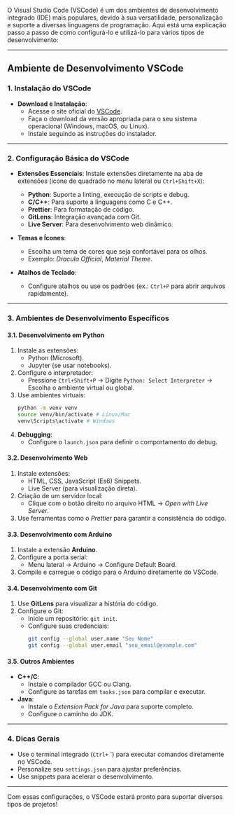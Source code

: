 O Visual Studio Code (VSCode) é um dos ambientes de desenvolvimento integrado (IDE) mais populares, devido à sua versatilidade, personalização e suporte a diversas linguagens de programação. Aqui está uma explicação passo a passo de como configurá-lo e utilizá-lo para vários tipos de desenvolvimento:

---

## **Ambiente de Desenvolvimento VSCode**

### 1. **Instalação do VSCode**

- **Download e Instalação**:
  - Acesse o site oficial do [VSCode](https://code.visualstudio.com/).
  - Faça o download da versão apropriada para o seu sistema operacional (Windows, macOS, ou Linux).
  - Instale seguindo as instruções do instalador.

---

### 2. **Configuração Básica do VSCode**

- **Extensões Essenciais**:
  Instale extensões diretamente na aba de extensões (ícone de quadrado no menu lateral ou `Ctrl+Shift+X`):
  - **Python**: Suporte a linting, execução de scripts e debug.
  - **C/C++**: Para suporte a linguagens como C e C++.
  - **Prettier**: Para formatação de código.
  - **GitLens**: Integração avançada com Git.
  - **Live Server**: Para desenvolvimento web dinâmico.

- **Temas e Ícones**:
  - Escolha um tema de cores que seja confortável para os olhos.
  - Exemplo: *Dracula Official*, *Material Theme*.

- **Atalhos de Teclado**:
  - Configure atalhos ou use os padrões (ex.: `Ctrl+P` para abrir arquivos rapidamente).

---

### 3. **Ambientes de Desenvolvimento Específicos**

#### **3.1. Desenvolvimento em Python**
1. Instale as extensões:
   - Python (Microsoft).
   - Jupyter (se usar notebooks).
2. Configure o interpretador:
   - Pressione `Ctrl+Shift+P` → Digite `Python: Select Interpreter` → Escolha o ambiente virtual ou global.
3. Use ambientes virtuais:
   ```bash
   python -m venv venv
   source venv/bin/activate # Linux/Mac
   venv\Scripts\activate # Windows
   ```
4. **Debugging**:
   - Configure o `launch.json` para definir o comportamento do debug.

#### **3.2. Desenvolvimento Web**
1. Instale extensões:
   - HTML, CSS, JavaScript (Es6) Snippets.
   - Live Server (para visualização direta).
2. Criação de um servidor local:
   - Clique com o botão direito no arquivo HTML → *Open with Live Server*.
3. Use ferramentas como o *Prettier* para garantir a consistência do código.

#### **3.3. Desenvolvimento com Arduino**
1. Instale a extensão **Arduino**.
2. Configure a porta serial:
   - Menu lateral → Arduino → Configure Default Board.
3. Compile e carregue o código para o Arduino diretamente do VSCode.

#### **3.4. Desenvolvimento com Git**
1. Use **GitLens** para visualizar a história do código.
2. Configure o Git:
   - Inicie um repositório: `git init`.
   - Configure suas credenciais: 
     ```bash
     git config --global user.name "Seu Nome"
     git config --global user.email "seu_email@example.com"
     ```

#### **3.5. Outros Ambientes**
- **C++/C**:
  - Instale o compilador GCC ou Clang.
  - Configure as tarefas em `tasks.json` para compilar e executar.
- **Java**:
  - Instale o *Extension Pack for Java* para suporte completo.
  - Configure o caminho do JDK.

---

### 4. **Dicas Gerais**
- Use o terminal integrado (`Ctrl+` `) para executar comandos diretamente no VSCode.
- Personalize seu `settings.json` para ajustar preferências.
- Use snippets para acelerar o desenvolvimento.

---

Com essas configurações, o VSCode estará pronto para suportar diversos tipos de projetos!
